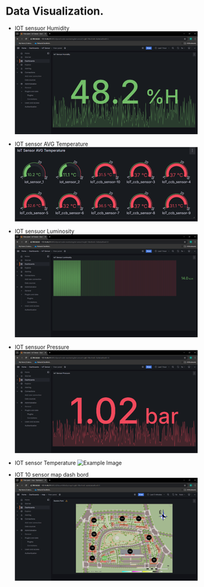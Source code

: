 # Data Visualization.
- IOT sensuor Humidity
![Example Image](Humi.png)

- IOT sensor AVG Temperature
![Example Image](AVGTemp.png)

- IOT sensuor Luminosity
![Example Image](Lumi.png)

- IOT sensuor Pressure
![Example Image](Pressure.png)

- IOT sensor Temperature
![Example Image](Temp.pn)

- IOT 10 sensor map dash bord
![Example Image](10sensor.png)
